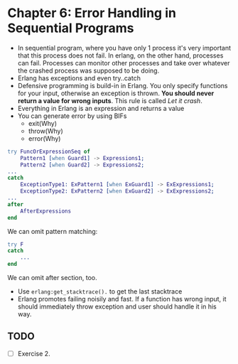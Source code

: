 # Chapter 6: Error Handling in Sequential Programs

- In sequential program, where you have only 1 process it's very important that this process does not fail. In erlang, on the other hand, processes can fail. Processes can monitor other processes and take over whatever the crashed process was supposed to be doing.
- Erlang has exceptions and even try..catch
- Defensive programming is build-in in Erlang. You only specify functions for your input, otherwise an exception is thrown. **You should never return a value for wrong inputs**. This rule is called *Let it crash*.
- Everything in Erlang is an expression and returns a value
- You can generate error by using BIFs
    - exit(Why)
    - throw(Why)
    - error(Why)

``` erlang
try FuncOrExpressionSeq of
    Pattern1 [when Guard1] -> Expressions1;
    Pattern2 [when Guard2] -> Expressions2;
...
catch
    ExceptionType1: ExPattern1 [when ExGuard1] -> ExExpressions1;
    ExceptionType2: ExPattern2 [when ExGuard2] -> ExExpressions2;
...
after
    AfterExpressions
end
```

We can omit pattern matching:

``` erl
try F
catch
    ...
end
```

We can omit after section, too.

- Use `erlang:get_stacktrace().` to get the last stacktrace
- Erlang promotes failing noisily and fast. If a function has wrong input, it should immediately throw exception and user should handle it in his way.

## TODO

- [ ] Exercise 2.
